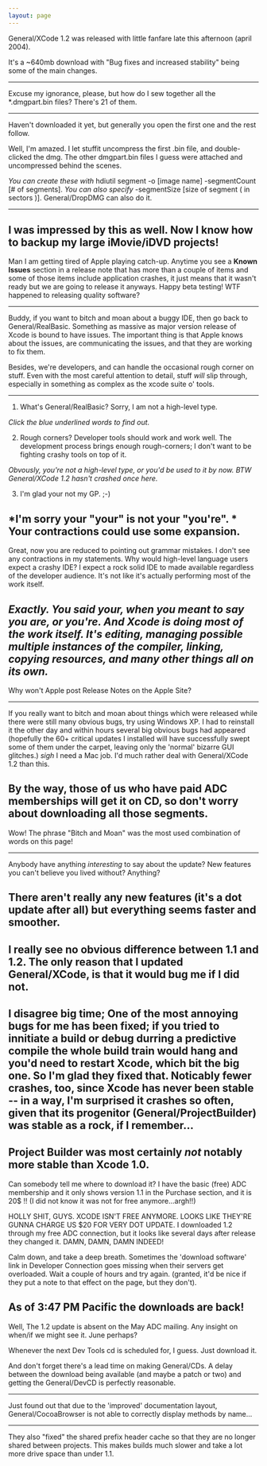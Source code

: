 ```yaml
---
layout: page
---
```




General/XCode 1.2 was released with little fanfare late this afternoon (april 2004).

It's a ~640mb download with "Bug fixes and increased stability" being some of the main changes.

----

Excuse my ignorance, please, but how do I sew together all the *.dmgpart.bin files? There's 21 of them.

----

Haven't downloaded it yet, but generally you open the first one and the rest follow.

Well, I'm amazed. I let stuffit uncompress the first .bin file, and double-clicked the dmg. The other dmgpart.bin files I guess were attached and uncompressed behind the scenes.

*You can create these with*     hdiutil segment -o [image name] -segmentCount [# of segments]. *You can also specify*     -segmentSize [size of segment ( in sectors )]. General/DropDMG can also do it.

----

I was impressed by this as well.  Now I know how to backup my large iMovie/iDVD projects!
----
Man I am getting tired of Apple playing catch-up. Anytime you see a **Known Issues** section in a release note that has more than a couple of items and some of those items include application crashes, it just means that it wasn't ready but we are going to release it anyways. Happy beta testing! WTF happened to releasing quality software?

----

Buddy, if you want to bitch and moan about a buggy IDE, then go back to General/RealBasic. Something as massive as major version release of Xcode is bound to have issues. The important thing is that Apple knows about the issues, are communicating the issues, and that they are working to fix them.

Besides, we're developers, and can handle the occasional rough corner on stuff.  Even with the most careful attention to detail, stuff *will* slip through, especially in something as complex as the xcode suite o' tools.

----

1. What's General/RealBasic? Sorry, I am not a high-level type.

*Click the blue underlined words to find out.*

2. Rough corners? Developer tools should work and work well. The development process brings enough rough-corners; I don't want to be fighting crashy tools on top of it.

*Obvously, you're not a high-level type, or you'd be used to it by now. BTW General/XCode 1.2 hasn't crashed once here.*

3. I'm glad your not my GP. ;-)

*I'm sorry your "your" is not your "you're". * Your contractions could use some expansion.
----
Great, now you are reduced to pointing out grammar mistakes. I don't see any contractions in my statements. Why would high-level language users expect a crashy IDE? I expect a rock solid IDE to made available regardless of the developer audience. It's not like it's actually performing most of the work itself.

*Exactly.  You said your, when you meant to say you are, or you're.  And Xcode is doing most of the work itself.  It's editing, managing possible multiple instances of the compiler, linking, copying resources, and many other things all on its own.*
----

Why won't Apple post Release Notes on the Apple Site?

----

If you really want to bitch and moan about things which were released while there were still many obvious bugs, try using Windows XP. I had to reinstall it the other day and within hours several big obvious bugs had appeared (hopefully the 60+ critical updates I installed will have successfully swept some of them under the carpet, leaving only the 'normal' bizarre GUI glitches.) *sigh* I need a Mac job. I'd much rather deal with General/XCode 1.2 than this.

By the way, those of us who have paid ADC memberships will get it on CD, so don't worry about downloading all those segments.
----
Wow! The phrase "Bitch and Moan" was the most used combination of words on this page!

----

Anybody have anything *interesting* to say about the update? New features you can't believe you lived without? Anything?

There aren't really any new features (it's a dot update after all) but everything seems faster and smoother.
----
I really see no obvious difference between 1.1 and 1.2. The only reason that I updated General/XCode, is that it would bug me if I did not.
----
I disagree big time; One of the most annoying bugs for me has been fixed; if you tried to innitiate a build or debug durring a predictive compile the whole build train would hang and you'd need to restart Xcode, which bit the big one.  So I'm glad they fixed that.  Noticably fewer crashes, too, since Xcode has never been stable -- in a way, I'm surprised it crashes so often, given that its progenitor (General/ProjectBuilder) was stable as a rock, if I remember... 
----
Project Builder was most certainly _not_ notably more stable than Xcode 1.0.
----
Can somebody tell me where to download it?
I have the basic (free) ADC membership and it only shows version 1.1 in the Purchase section, and it is 20$ !! (I did not know it was not for free anymore...argh!!)


HOLLY SHIT, GUYS.  XCODE ISN'T FREE ANYMORE.  LOOKS LIKE THEY'RE GUNNA CHARGE US $20 FOR VERY DOT UPDATE.  I downloaded 1.2 through my free ADC connection, but it looks like several days after release they changed it.  DAMN, DAMN, DAMN INDEED!

Calm down, and take a deep breath.  Sometimes the 'download software' link in Developer Connection goes missing when their servers get overloaded.  Wait a couple of hours and try again.  (granted, it'd be nice if they put a note to that effect on the page, but they don't). 

As of 3:47 PM Pacific the downloads are back!
----
Well, The 1.2 update is absent on the May ADC mailing. Any insight on when/if we might see it. June perhaps?

Whenever the next Dev Tools cd is scheduled for, I guess. Just download it.

And don't forget there's a lead time on making General/CDs.  A delay between the download being available (and maybe a patch or two) and getting the General/DevCD is perfectly reasonable.

----

Just found out that due to the 'improved' documentation layout, General/CocoaBrowser is not able to correctly display methods by name...

----

They also "fixed" the shared prefix header cache so that they are no longer shared between projects.  This makes builds much slower and take a lot more drive space than under 1.1.